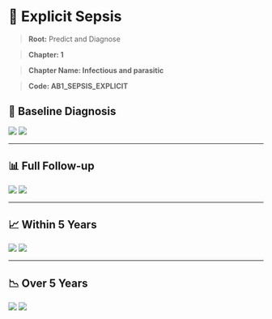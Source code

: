 # 🧬 Explicit Sepsis
    
> **Root:** Predict and Diagnose

> **Chapter: 1**

> **Chapter Name: Infectious and parasitic**

> **Code: AB1_SEPSIS_EXPLICIT**

## 🧪 Baseline Diagnosis

<img src="/Predict/Figures/Baseline/IMP/AB1_SEPSIS_EXPLICIT.png" />

<CsvTableIMP src="/Predict_Data/Baseline/IMP/IMP_AB1_SEPSIS_EXPLICIT.csv" label="🔍 View full results" />

<img src="/Predict/Figures/Baseline/ROC/AB1_SEPSIS_EXPLICIT.png" />

<CsvTableROC src="/Predict_Data/Baseline/EVA/AB1_SEPSIS_EXPLICIT.csv" label="🔍 View full results" />

---

## 📊 Full Follow-up

<img src="/Predict/Figures/ALL/IMP/AB1_SEPSIS_EXPLICIT.png" />

<CsvTableIMP src="/Predict_Data/ALL/IMP/IMP_AB1_SEPSIS_EXPLICIT.csv" label="🔍 View full results" />

<img src="/Predict/Figures/ALL/ROC/AB1_SEPSIS_EXPLICIT.png" />

<CsvTableROC src="/Predict_Data/ALL/EVA/AB1_SEPSIS_EXPLICIT.csv" label="🔍 View full results" />

---

## 📈 Within 5 Years

<img src="/Predict/Figures/FYears/IMP/AB1_SEPSIS_EXPLICIT.png" />

<CsvTableIMP src="/Predict_Data/FYears/IMP/IMP_AB1_SEPSIS_EXPLICIT.csv" label="🔍 View full results" />

<img src="/Predict/Figures/FYears/ROC/AB1_SEPSIS_EXPLICIT.png" />

<CsvTableROC src="/Predict_Data/FYears/EVA/AB1_SEPSIS_EXPLICIT.csv" label="🔍 View full results" />

---

## 📉 Over 5 Years

<img src="/Predict/Figures/OverFYears/IMP/AB1_SEPSIS_EXPLICIT.png" />

<CsvTableIMP src="/Predict_Data/OverFYears/IMP/IMP_AB1_SEPSIS_EXPLICIT.csv" label="🔍 View full results" />

<img src="/Predict/Figures/OverFYears/ROC/AB1_SEPSIS_EXPLICIT.png" />

<CsvTableROC src="/Predict_Data/OverFYears/EVA/AB1_SEPSIS_EXPLICIT.csv" label="🔍 View full results" />
